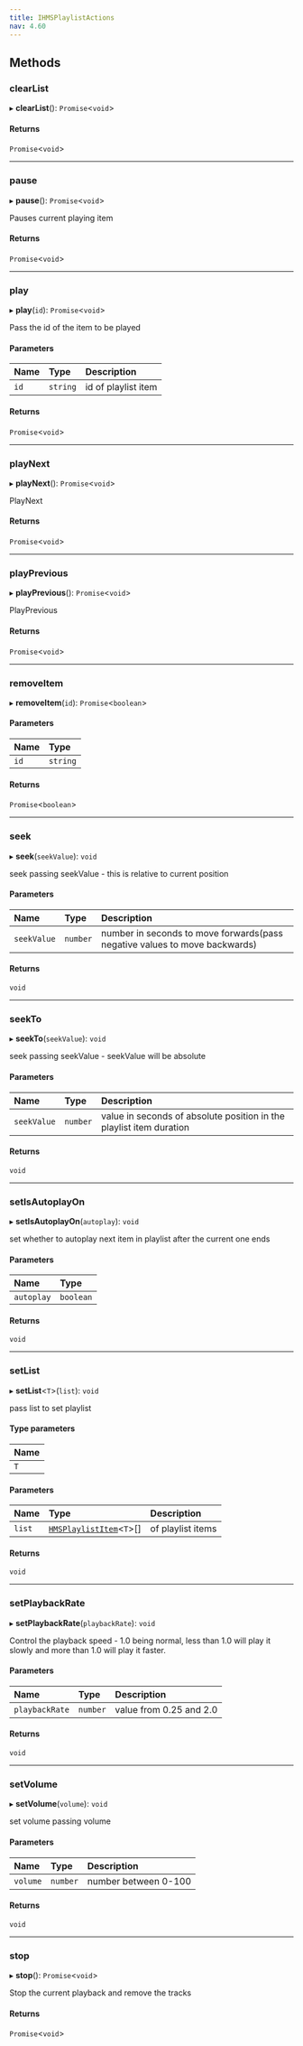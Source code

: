 ```yaml
---
title: IHMSPlaylistActions
nav: 4.60
---
```


## Methods

### clearList

▸ **clearList**(): `Promise`<`void`\>

#### Returns

`Promise`<`void`\>

---

### pause

▸ **pause**(): `Promise`<`void`\>

Pauses current playing item

#### Returns

`Promise`<`void`\>

---

### play

▸ **play**(`id`): `Promise`<`void`\>

Pass the id of the item to be played

#### Parameters

| Name | Type     | Description         |
| :--- | :------- | :------------------ |
| `id` | `string` | id of playlist item |

#### Returns

`Promise`<`void`\>

---

### playNext

▸ **playNext**(): `Promise`<`void`\>

PlayNext

#### Returns

`Promise`<`void`\>

---

### playPrevious

▸ **playPrevious**(): `Promise`<`void`\>

PlayPrevious

#### Returns

`Promise`<`void`\>

---

### removeItem

▸ **removeItem**(`id`): `Promise`<`boolean`\>

#### Parameters

| Name | Type     |
| :--- | :------- |
| `id` | `string` |

#### Returns

`Promise`<`boolean`\>

---

### seek

▸ **seek**(`seekValue`): `void`

seek passing seekValue - this is relative to current position

#### Parameters

| Name        | Type     | Description                                                                |
| :---------- | :------- | :------------------------------------------------------------------------- |
| `seekValue` | `number` | number in seconds to move forwards(pass negative values to move backwards) |

#### Returns

`void`

---

### seekTo

▸ **seekTo**(`seekValue`): `void`

seek passing seekValue - seekValue will be absolute

#### Parameters

| Name        | Type     | Description                                                         |
| :---------- | :------- | :------------------------------------------------------------------ |
| `seekValue` | `number` | value in seconds of absolute position in the playlist item duration |

#### Returns

`void`

---

### setIsAutoplayOn

▸ **setIsAutoplayOn**(`autoplay`): `void`

set whether to autoplay next item in playlist after the current one ends

#### Parameters

| Name       | Type      |
| :--------- | :-------- |
| `autoplay` | `boolean` |

#### Returns

`void`

---

### setList

▸ **setList**<`T`\>(`list`): `void`

pass list to set playlist

#### Type parameters

| Name |
| :--- |
| `T`  |

#### Parameters

| Name   | Type                                                                                 | Description       |
| :----- | :----------------------------------------------------------------------------------- | :---------------- |
| `list` | [`HMSPlaylistItem`](/api-reference/javascript/v2/interfaces/HMSPlaylistItem)<`T`\>[] | of playlist items |

#### Returns

`void`

---

### setPlaybackRate

▸ **setPlaybackRate**(`playbackRate`): `void`

Control the playback speed - 1.0 being normal, less than 1.0 will play it slowly
and more than 1.0 will play it faster.

#### Parameters

| Name           | Type     | Description             |
| :------------- | :------- | :---------------------- |
| `playbackRate` | `number` | value from 0.25 and 2.0 |

#### Returns

`void`

---

### setVolume

▸ **setVolume**(`volume`): `void`

set volume passing volume

#### Parameters

| Name     | Type     | Description          |
| :------- | :------- | :------------------- |
| `volume` | `number` | number between 0-100 |

#### Returns

`void`

---

### stop

▸ **stop**(): `Promise`<`void`\>

Stop the current playback and remove the tracks

#### Returns

`Promise`<`void`\>
